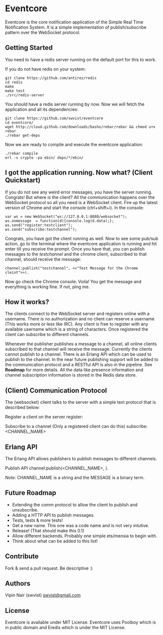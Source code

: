 # Eventcore

Eventcore is the core notification application of the Simple Real Time
Notification System. It is a simple implementation of publish/subscribe pattern
over the WebSocket protocol.


## Getting Started

You need to have a redis server running on the default port for this to work.

If you do not have redis on your system:

    git clone https://github.com/antirez/redis
	cd redis
	make
	make test
	./src/redis-server

You should have a redis server running by now. Now we will fetch the application
and all its dependencies:

    git clone https://github.com/swvist/eventcore
	cd eventcore/
	wget http://cloud.github.com/downloads/basho/rebar/rebar && chmod u+x rebar
	./rebar get-deps

Now we are ready to compile and execute the eventcore application:

    ./rebar compile
	erl -s crypto -pa ebin/ deps/*/ebin/


## I got the application running. Now what? (Client Quickstart)

If you do not see any weird error messages, you have the server running.
Congrats! But where is the client? All the communication happens over the
WebSocket protocol so all you need is a WebSocket client. Fire up the latest
version of Chrome and start the console (ctrl+shift+i). In the console:

    var ws = new WebSocket("ws://127.0.0.1:8080/websocket");
	ws.onmessage  = function(d){console.log(d.data);};
	ws.send("register:testclient");
	ws.send("subscribe:testchannel");

Congrats, you have got the client running as well. Now to see some pub/sub
action, go to the terminal where the eventcore application is running and hit
enter till you receive the prompt. Once you have that, you can publish messages
to the *testchannel* and the chrome client, subscribed to that channel, should
receive the message:

    channel:publish("testchannel", <<"Test Message for the Chrome cleint">>).

Now go check the Chrome console. Voila! You get the message and everything is
working fine. If not, ping me.


## How it works?

The clients connect to the WebSocket server and registers online with a
username. There is no authorization and no client can reserve a username (This
works more or less like IRC). Any client is free to register with any available
username which is a string of characters. Once registered the client can
subscribe to different channels.

Whenever the publisher publishes a message to a channel, all online clients
subscribed to that channel will receive the message. Currently the clients
cannot publish to a channel. There is an Erlang API which can be used to publish
to the channel. In the near future publishing support will be added to the
communication protocol and a RESTful API is also in the pipeline. See
**Roadmap** for more details. All the data like presence information and channel
subscription information is stored in the Redis data store.


## (Client) Communication Protocol

The (websocket) client talks to the server with a simple text protocol that is
described below:

Register a client on the server
    register:<USERNAME>

Subscribe to a channel (Only a registered client can do this)
    subscribe:<CHANNEL_NAME>


## Erlang API

The Erlang API allows publishers to publish messages to different channels.

Publish API
    channel:publish(<CHANNEL_NAME>, <MESSAGE>).

*Note*: CHANNEL_NAME is a string and the MESSAGE is a binary term.


## Future Roadmap

* Extending the comm protocol to allow the client to publish and unsubscribe.
 * Adding a HTTP API to publish messages.
 * Tests, tests & more tests!
 * Get a new name. This one was a code name and is not very intutive.
 * Release! (That should make this 0.1)
 * Allow different backends. Probably one simple ets/mensia to begin with.
 * Think about what can be added to this list!

## Contribute

Fork & send a pull request. Be descriptive :)

## Authors

Vipin Nair (swvist) <swvist@gmail.com>

## License

Eventcore is available under MIT License. Eventcore uses Poolboy which is in public domain and Eredis which is under the MIT License.
